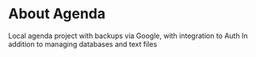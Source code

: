 # About Agenda
Local agenda project with backups via Google, with integration to Auth
In addition to managing databases and text files
